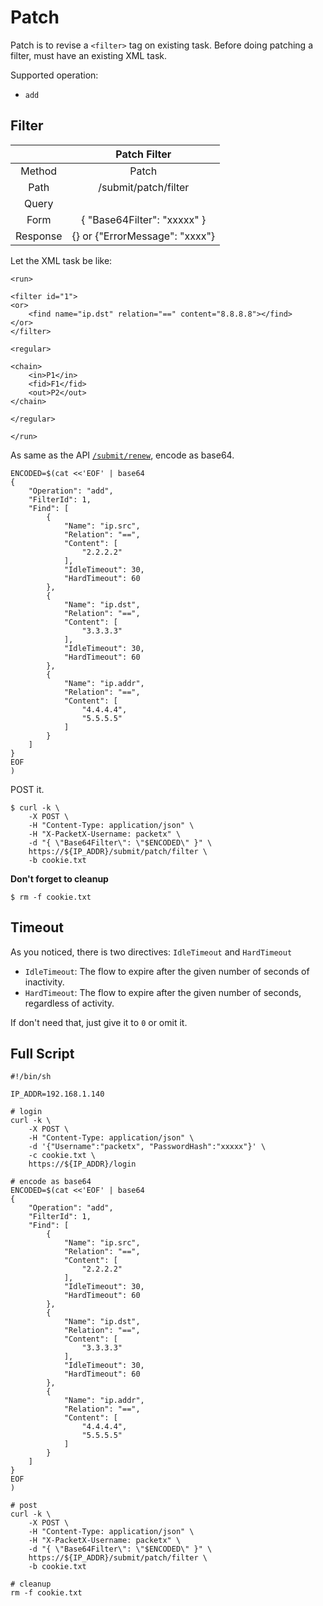 Patch
=============

Patch is to revise a `<filter>` tag on existing task. Before doing patching a filter, must have an existing XML task.

Supported operation:

* `add`

<h2 id="patch_filter">Filter</h2>

|          |          Patch Filter          |
|:--------:|:------------------------------:|
|  Method  |              Patch             |
|   Path   |      /submit/patch/filter      |
|   Query  |                                |
|   Form   |   { "Base64Filter": "xxxxx" }  |
| Response | {} or {"ErrorMessage": "xxxx"} |

Let the XML task be like:

```
<run>

<filter id="1">
<or>
    <find name="ip.dst" relation="==" content="8.8.8.8"></find>
</or>
</filter>

<regular>

<chain>
    <in>P1</in>
    <fid>F1</fid>
    <out>P2</out>
</chain>

</regular>

</run>
```

As same as the API [`/submit/renew`](RestAPI/Submit.md#renew), encode as base64.

```
ENCODED=$(cat <<'EOF' | base64
{
    "Operation": "add",
    "FilterId": 1,
    "Find": [
        {
            "Name": "ip.src",
            "Relation": "==",
            "Content": [
                "2.2.2.2"
            ],
            "IdleTimeout": 30,
            "HardTimeout": 60
        },
        {
            "Name": "ip.dst",
            "Relation": "==",
            "Content": [
                "3.3.3.3"
            ],
            "IdleTimeout": 30,
            "HardTimeout": 60
        },
        {
            "Name": "ip.addr",
            "Relation": "==",
            "Content": [
                "4.4.4.4",
                "5.5.5.5"
            ]
        }
    ]
}
EOF
)
```

POST it.

```
$ curl -k \
    -X POST \
    -H "Content-Type: application/json" \
    -H "X-PacketX-Username: packetx" \
    -d "{ \"Base64Filter\": \"$ENCODED\" }" \
    https://${IP_ADDR}/submit/patch/filter \
    -b cookie.txt
```

**Don't forget to cleanup**

```
$ rm -f cookie.txt
```

<h2>Timeout</h2>

As you noticed, there is two directives: `IdleTimeout` and `HardTimeout`

* `IdleTimeout`: The flow to expire after the given number of seconds of inactivity.
* `HardTimeout`: The flow to expire after the given number of seconds, regardless of activity.

If don't need that, just give it to `0` or omit it.

<h2>Full Script</h2>

```
#!/bin/sh

IP_ADDR=192.168.1.140

# login
curl -k \
    -X POST \
    -H "Content-Type: application/json" \
    -d '{"Username":"packetx", "PasswordHash":"xxxxx"}' \
    -c cookie.txt \
    https://${IP_ADDR}/login

# encode as base64
ENCODED=$(cat <<'EOF' | base64
{
    "Operation": "add",
    "FilterId": 1,
    "Find": [
        {
            "Name": "ip.src",
            "Relation": "==",
            "Content": [
                "2.2.2.2"
            ],
            "IdleTimeout": 30,
            "HardTimeout": 60
        },
        {
            "Name": "ip.dst",
            "Relation": "==",
            "Content": [
                "3.3.3.3"
            ],
            "IdleTimeout": 30,
            "HardTimeout": 60
        },
        {
            "Name": "ip.addr",
            "Relation": "==",
            "Content": [
                "4.4.4.4",
                "5.5.5.5"
            ]
        }
    ]
}
EOF
)

# post
curl -k \
    -X POST \
    -H "Content-Type: application/json" \
    -H "X-PacketX-Username: packetx" \
    -d "{ \"Base64Filter\": \"$ENCODED\" }" \
    https://${IP_ADDR}/submit/patch/filter \
    -b cookie.txt

# cleanup
rm -f cookie.txt
```
